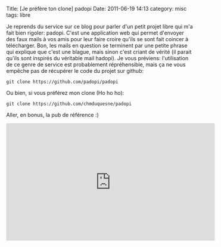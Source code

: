 Title: [Je préfère ton clone] padopi
Date: 2011-06-19 14:13
category: misc
tags: libre

Je reprends du service sur ce blog pour parler d'un petit projet
libre qui m'a fait bien rigoler: padopi. C'est une application web
qui permet d'envoyer des faux mails à vos amis pour leur faire
croire qu'ils se sont fait coincer à télécharger. Bon, les mails en
question se terminent par une petite phrase qui explique que c'est
une blague, mais sinon c'est criant de vérité (il parait qu'ils
sont inspirés du véritable mail hadopi). Je vous préviens:
l'utilisation de ce genre de service est probablement
répréhensible, mais ça ne vous empêche pas de récupérer le code du
projet sur github:

    git clone https://github.com/padopi/padopi

Ou bien, si vous préférez mon clone (Ho ho ho):

    git clone https://github.com/chmduquesne/padopi

Aller, en bonus, la pub de référence :)

<iframe width="560" height="315" src="http://www.youtube.com/embed/3WfdBQhGBgU" frameborder="0" allowfullscreen></iframe>
